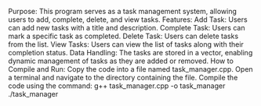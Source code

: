 Purpose: This program serves as a task management system, allowing users to add, complete, delete, and view tasks.
Features:
Add Task: Users can add new tasks with a title and description.
Complete Task: Users can mark a specific task as completed.
Delete Task: Users can delete tasks from the list.
View Tasks: Users can view the list of tasks along with their completion status.
Data Handling: The tasks are stored in a vector, enabling dynamic management of tasks as they are added or removed.
How to Compile and Run:
Copy the code into a file named task_manager.cpp.
Open a terminal and navigate to the directory containing the file.
Compile the code using the command: 
g++ task_manager.cpp -o task_manager 
./task_manager
